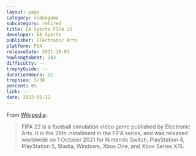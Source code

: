 ```yaml
---
layout: page
category: videogame
subcategory: retired
title: EA Sports FIFA 22
developer: EA Sports
publisher: Electronic Arts
platform: PS4
releaseDate: 2021-10-01
howlongtobeat: 243
difficulty: --
trophyGuide: --
durationHours: 12
trophies: 3/38
percent: 8%
link: --
date: 2022-05-12
---
```


From [Wikipedia](https://en.wikipedia.org/wiki/FIFA_22):

> FIFA 22 is a football simulation video game published by Electronic Arts. It is the 29th installment in the FIFA series, and was released worldwide on 1 October 2021 for Nintendo Switch, PlayStation 4, PlayStation 5, Stadia, Windows, Xbox One, and Xbox Series X/S.
